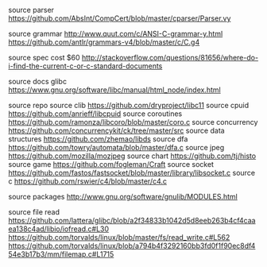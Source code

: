 
source parser
  https://github.com/AbsInt/CompCert/blob/master/cparser/Parser.vy

source grammar
  http://www.quut.com/c/ANSI-C-grammar-y.html
  https://github.com/antlr/grammars-v4/blob/master/c/C.g4

source spec
  cost $60
  http://stackoverflow.com/questions/81656/where-do-i-find-the-current-c-or-c-standard-documents

source docs glibc
  https://www.gnu.org/software/libc/manual/html_node/index.html

source repo
  source clib
    https://github.com/dryproject/libc11
  source cpuid
    https://github.com/anrieff/libcpuid
  source coroutines
    https://github.com/ramonza/libcoro/blob/master/coro.c
  source concurrency
    https://github.com/concurrencykit/ck/tree/master/src
  source data structures
    https://github.com/zhemao/libds
  source dfa
    https://github.com/towry/automata/blob/master/dfa.c
  source jpeg
    https://github.com/mozilla/mozjpeg
  source chart
    https://github.com/tj/histo
  source game
    https://github.com/fogleman/Craft
  source socket
    https://github.com/fastos/fastsocket/blob/master/library/libsocket.c
  source c
    https://github.com/rswier/c4/blob/master/c4.c

source packages
  http://www.gnu.org/software/gnulib/MODULES.html

source file read
  https://github.com/lattera/glibc/blob/a2f34833b1042d5d8eeb263b4cf4caaea138c4ad/libio/iofread.c#L30
  https://github.com/torvalds/linux/blob/master/fs/read_write.c#L562
  https://github.com/torvalds/linux/blob/a794b4f3292160bb3fd0f1f90ec8df454e3b17b3/mm/filemap.c#L1715
